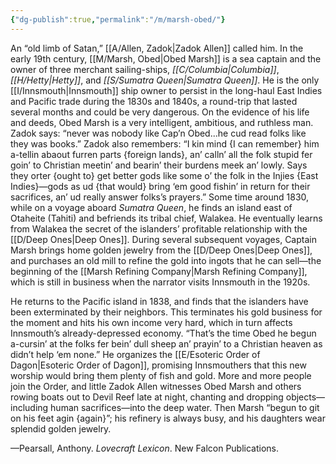 ```yaml
---
{"dg-publish":true,"permalink":"/m/marsh-obed/"}
---
```



An “old limb of Satan,” [[A/Allen, Zadok\|Zadok Allen]] called him. In the early 19th century, [[M/Marsh, Obed\|Obed Marsh]] is a sea captain and the owner of three merchant sailing-ships, *[[C/Columbia\|Columbia]]*, *[[H/Hetty\|Hetty]]*, and *[[S/Sumatra Queen\|Sumatra Queen]]*. He is the only [[I/Innsmouth\|Innsmouth]] ship owner to persist in the long-haul East Indies and Pacific trade during the 1830s and 1840s, a round-trip that lasted several months and could be very dangerous. On the evidence of his life and deeds, Obed Marsh is a very intelligent, ambitious, and ruthless man. Zadok says: “never was nobody like Cap’n Obed...he cud read folks like they was books.” Zadok also remembers: “I kin mind {I can remember} him a-tellin abaout furren parts {foreign lands}, an’ calln’ all the folk stupid fer goin’ to Christian meetin’ and bearin’ their burdens meek an’ lowly. Says they orter {ought to} get better gods like some o’ the folk in the Injies {East Indies}—gods as ud {that would} bring ‘em good fishin’ in return for their sacrifices, an’ ud really answer folks’s prayers.” Some time around 1830, while on a voyage aboard *Sumatra Queen*, he finds an island east of Otaheite (Tahiti) and befriends its tribal chief, Walakea. He eventually learns from Walakea the secret of the islanders’ profitable relationship with the [[D/Deep Ones\|Deep Ones]]. During several subsequent voyages, Captain Marsh brings home golden jewelry from the [[D/Deep Ones\|Deep Ones]], and purchases an old mill to refine the gold into ingots that he can sell—the beginning of the [[Marsh Refining Company\|Marsh Refining Company]], which is still in business when the narrator visits Innsmouth in the 1920s. 

He returns to the Pacific island in 1838, and finds that the islanders have been exterminated by their neighbors. This terminates his gold business for the moment and hits his own income very hard, which in turn affects Innsmouth’s already-depressed economy. “That’s the time Obed he begun a-cursin’ at the folks fer bein’ dull sheep an’ prayin’ to a Christian heaven as didn’t help ‘em none.” He organizes the [[E/Esoteric Order of Dagon\|Esoteric Order of Dagon]], promising Innsmouthers that this new worship would bring them plenty of fish and gold. More and more people join the Order, and little Zadok Allen witnesses Obed Marsh and others rowing boats out to Devil Reef late at night, chanting and dropping objects—including human sacrifices—into the deep water. Then Marsh “begun to git on his feet agin {again}”; his refinery is always busy, and his daughters wear splendid golden jewelry.

—Pearsall, Anthony. *Lovecraft Lexicon*. New Falcon Publications.